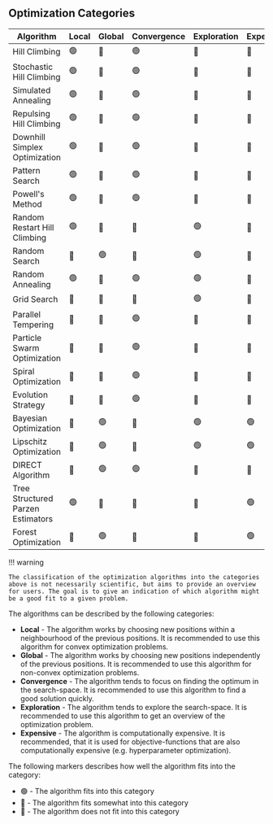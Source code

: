 


## Optimization Categories


| Algorithm                         | Local | Global | Convergence | Exploration | Expensive |
|-----------------------------------|-------|--------|-------------|-------------|-----------|
| Hill Climbing                     | 🟢    | 🔴     | 🟢          | 🔴          | 🔴        |
| Stochastic Hill Climbing          | 🟢    | 🔴     | 🟢          | 🔴          | 🔴        |
| Simulated Annealing               | 🟢    | 🔴     | 🟢          | 🔴          | 🔴        |
| Repulsing Hill Climbing           | 🟢    | 🔵     | 🟢          | 🔴          | 🔴        |
| Downhill Simplex Optimization     | 🟢    | 🔵     | 🟢          | 🔵          | 🔴        |
| Pattern Search                    | 🟢    | 🔵     | 🟢          | 🔵          | 🔴        |
| Powell's Method                   | 🟢    | 🔴     | 🟢          | 🔴          | 🔴        |
| Random Restart Hill Climbing      | 🟢    | 🔵     | 🔵          | 🟢          | 🔴        |
| Random Search                     | 🔴    | 🟢     | 🔴          | 🟢          | 🔴        |
| Random Annealing                  | 🟢    | 🔵     | 🟢          | 🟢          | 🔴        |
| Grid Search                       | 🔵    | 🔵     | 🔴          | 🟢          | 🔴        |
| Parallel Tempering                | 🔵    | 🔵     | 🟢          | 🔵          | 🔴        |
| Particle Swarm Optimization       | 🔵    | 🔵     | 🟢          | 🔴          | 🔴        |
| Spiral Optimization               | 🔵    | 🔵     | 🟢          | 🔵          | 🔴        |
| Evolution Strategy                | 🔵    | 🔵     | 🟢          | 🔵          | 🔴        |
| Bayesian Optimization             | 🔴    | 🟢     | 🔵          | 🟢          | 🟢        |
| Lipschitz Optimization            | 🔴    | 🟢     | 🔴          | 🟢          | 🟢        |
| DIRECT Algorithm                  | 🔴    | 🟢     | 🟢          | 🔵          | 🔵        |
| Tree Structured Parzen Estimators | 🟢    | 🔵     | 🔵          | 🔵          | 🟢        |
| Forest Optimization               | 🔴    | 🟢     | 🔴          | 🔵          | 🟢        |


!!! warning

    The classification of the optimization algorithms into the categories above is not necessarily scientific, but aims to provide an overview for users. The goal is to give an indication of which algorithm might be a good fit to a given problem.




The algorithms can be described by the following categories:

- **Local** - The algorithm works by choosing new positions within a neighbourhood of the previous positions. It is recommended to use this algorithm for convex optimization problems.
- **Global** - The algorithm works by choosing new positions independently of the previous positions. It is recommended to use this algorithm for non-convex optimization problems.
- **Convergence** - The algorithm tends to focus on finding the optimum in the search-space. It is recommended to use this algorithm to find a good solution quickly.
- **Exploration** - The algorithm tends to explore the search-space. It is recommended to use this algorithm to get an overview of the optimization problem.
- **Expensive** - The algorithm is computationally expensive. It is recommended, that it is used for objective-functions that are also computationally expensive (e.g. hyperparameter optimization).


The following markers describes how well the algorithm fits into the category:

- 🟢 - The algorithm fits into this category
- 🔵 - The algorithm fits somewhat into this category
- 🔴 - The algorithm does not fit into this category
  

